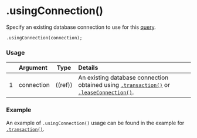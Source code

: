 # .usingConnection()

Specify an existing database connection to use for this [query](https://sailsjs.com/documentation/reference/waterline-orm/queries).

```usage
.usingConnection(connection);
```

### Usage

|   |     Argument        | Type                                         | Details                            |
|---|:--------------------|----------------------------------------------|:-----------------------------------|
| 1 |   connection        | ((ref))                                      | An existing database connection obtained using [`.transaction()`](https://sailsjs.com/documentation/reference/waterline-orm/datastores/transaction) or [`.leaseConnection()`](https://sailsjs.com/documentation/reference/waterline-orm/datastores/lease-connection).

### Example

An example of `.usingConnection()` usage can be found in the example for [`.transaction()`](https://sailsjs.com/documentation/reference/waterline-orm/datastores/transaction#?example).


<docmeta name="displayName" value=".usingConnection()">
<docmeta name="pageType" value="method">
